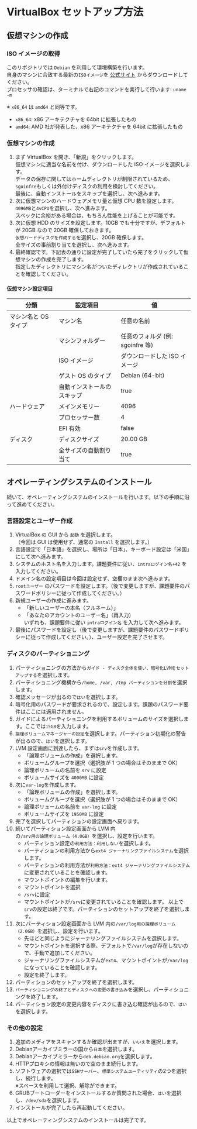 # VirtualBox セットアップ方法

## 仮想マシンの作成

### ISO イメージの取得

このリポジトリでは `Debian` を利用して環境構築を行います。  
自身のマシンに合致する最新の`ISOイメージ`を [公式サイト](https://www.debian.org/distrib/netinst) からダウンロードしてください。  
プロセッサの確認は、ターミナルで右記のコマンドを実行して行います: `uname -m`

※ `x86_64` は `amd64` と同等です。

- `x86_64`: x86 アーキテクチャを 64bit に拡張したもの
- `amd64`: AMD 社が発表した、x86 アーキテクチャを 64bit に拡張したもの

### 仮想マシンの作成

1. まず VirtualBox を開き、「新規」をクリックします。  
   仮想マシンに適当な名前を付け、ダウンロードした ISO イメージを選択します。  
   データの保存に関してはホームディレクトリが制限されているため、`sgoinfre`もしくは外付けディスクの利用を検討してください。  
   最後に、自動インストールをスキップを選択し、次へ進みます。
2. 次に仮想マシンのハードウェアメモリ量と仮想 CPU 数を設定します。  
   `4096MB`と`4vCPU`を選択し、次へ進みます。  
   スペックに余裕がある場合は、もちろん性能を上げることが可能です。
3. 次に仮想 HDD のサイズを設定します。10GB でも十分ですが、デフォルトが 20GB なので 20GB 確保しておきます。  
   `仮想ハードディスクを作成する`を選択し、20GB 確保します。  
   全サイズの事前割り当てを選択し、次へ進みます。
4. 最終確認です。下記表の通りに設定が完了していたら完了をクリックして仮想マシンの作成を完了します。  
   指定したディレクトリにマシン名がついたディレクトリが作成されていることを確認してください。

#### 仮想マシン設定項目

| 分類                 | 設定項目                   | 値                               |
| -------------------- | -------------------------- | -------------------------------- |
| マシン名と OS タイプ | マシン名                   | 任意の名前                       |
|                      | マシンフォルダー           | 任意のフォルダ (例: sgoinfre 等) |
|                      | ISO イメージ               | ダウンロードした ISO イメージ    |
|                      | ゲスト OS のタイプ         | Debian (64-bit)                  |
|                      | 自動インストールのスキップ | true                             |
| ハードウェア         | メインメモリー             | 4096                             |
|                      | プロセッサー数             | 4                                |
|                      | EFI 有効                   | false                            |
| ディスク             | ディスクサイズ             | 20.00 GB                         |
|                      | 全サイズの自動割り当て     | true                             |

## オペレーティングシステムのインストール

続いて、オペレーティングシステムのインストールを行います。以下の手順に沿って進めてください。

### 言語設定とユーザー作成

1. VirtualBox の GUI から `起動` を選択します。  
   （今回は GUI は使用せず、通常の `Install` を選択します。）
2. 言語設定で「日本語」を選択し、場所は「日本」、キーボード設定は「米国」にして次へ進みます。
3. システムのホスト名を入力します。課題要件に従い、`intraログイン名+42` を入力してください。
4. ドメイン名の設定項目は今回は設定せず、空欄のまま次へ進みます。
5. `rootユーザー` のパスワードを設定します。（後で変更しますが、課題要件のパスワードポリシーに従って作成してください。）
6. 新規ユーザーの作成に進みます。
   - 「新しいユーザーの本名（フルネーム）」
   - 「あなたのアカウントのユーザー名」（再入力）  
     いずれも、課題要件に従い `intraログイン名` を入力して次へ進みます。
7. 最後にパスワードを設定し（後で変更しますが、課題要件のパスワードポリシーに従って作成してください。）、ユーザー設定を完了させます。

### ディスクのパーティショニング

1. パーティショニングの方法から`ガイド - ディスク全体を使い、暗号化LVMをセットアップする`を選択します。
2. パーティショニング機構から`/home, /var, /tmp パーティションを分割`を選択します。
3. 確認メッセージが出るので`はい`を選択します。
4. 暗号化用のパスワードが要求されるので、設定します。課題のパスワード要件はここには適用されません。
5. ガイドによるパーティショニングを利用するボリュームのサイズを選択します。ここでは`15GB`を入力します。
6. `論理ボリュームマネージャーの設定`を選択します。パーティション初期化の警告が出るので、`はい`を選択します。
7. LVM 設定画面に到達したら、まずは`srv`を作成します。
   - 「論理ボリュームの作成」を選択します。
   - ボリュームグループを選択（選択肢が 1 つの場合はそのままで OK）
   - 論理ボリュームの名前を `srv` に設定
   - ボリュームサイズを `4000MB` に設定
8. 次に`var-log`を作成します。
   - 「論理ボリュームの作成」を選択します。
   - ボリュームグループを選択（選択肢が 1 つの場合はそのままで OK）
   - 論理ボリュームの名前を `var-log` に設定
   - ボリュームサイズを `1950MB` に設定
9. 完了を選択してパーティションの設定画面へ戻ります。
10. 続いてパーティション設定画面から LVM 内の`/srv用の論理ボリューム（4.0GB）`を選択し、設定を行います。
    - パーティション設定の`利用方法：利用しない`を選択します。
    - パーティションの利用方法から`ext4 ジャーナリングファイルシステム`を選択します。
    - パーティションの利用方法が`利用方法：ext4 ジャーナリングファイルシステム`に変更されていることを確認します。
    - マウントポイントの編集を行います。
    - マウントポイントを選択
    - `/srv`に設定
    - マウントポイントが`/srv`に変更されていることを確認します。
  以上で`srv`の設定は終了です。パーティションのセットアップを終了を選択します。
16. 次にパーティション設定画面から LVM 内の`/var/log用の論理ボリューム（2.0GB）`を選択し、設定を行います。
    - 先ほどと同じようにジャーナリングファイルシステムを選択します。
    - マウントポイントを選択する際、デフォルトで`/var/log`が存在しないので、手動で追加してください。
    - ジャーナリングファイルシステムが`ext4`、マウントポイントが`/var/log`になっていることを確認します。
    - 設定を終了します。
18. パーティションのセットアップを終了を選択します。
19. `パーティショニングの終了とディスクへの変更の書き込み`を選択し、パーティショニングを終了します。
20. パーティション設定の変更内容をディスクに書き込む確認が出るので、`はい`を選択します。

### その他の設定

1. 追加のメディアをスキャンするか確認が出ますが、`いいえ`を選択します。
2. Debianアーカイブミラーの国から`日本`を選択します。
3. Debianアーカイブミラーから`deb.debian.org`を選択します。
4. HTTPプロキシの情報は無いので空のまま続行します。
5. ソフトウェアの選択では`SSHサーバー`、`標準システムユーティリティ`の2つを選択し、続行します。  
  ※スペースを利用して選択、解除ができます。
6. GRUBブートローダーをインストールするか質問された場合、`はい`を選択し、`/dev/sda`を選択します。
7. インストールが完了したら再起動してください。

以上でオペレーティングシステムのインストールは完了です。

